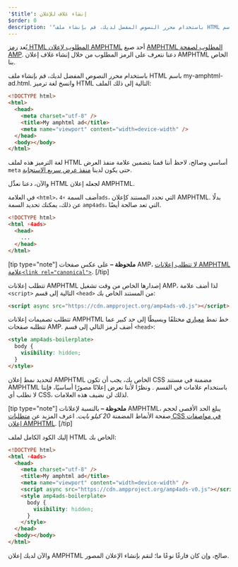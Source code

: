 ```yaml
---
'$title': إنشاء غلاف للإعلان
$order: 0
description: '"باستخدام محرر النصوص المفضل لديك، قم بإنشاء ملف HTML باسم my-amphtml-ad.html. وانسخ لغة ترميز HTML التالية إلى ذلك الملف: ..."'
---
```


يُعد [رمز HTML المطلوب لإعلان AMPHTML](../../../../documentation/guides-and-tutorials/learn/a4a_spec.md) أحد صيغ [AMPHTML المطلوب لصفحة AMP](../../../../documentation/guides-and-tutorials/learn/spec/amphtml.md). دعنا نتعرف على الرمز المطلوب من خلال إنشاء غلاف إعلان AMPHTML الخاص بنا.

باستخدام محرر النصوص المفضل لديك، قم بإنشاء ملف HTML باسم my-amphtml-ad.html. وانسخ لغة ترميز HTML التالية إلى ذلك الملف:

```html
<!DOCTYPE html>
<html>
  <head>
    <meta charset="utf-8" />
    <title>My amphtml ad</title>
    <meta name="viewport" content="width=device-width" />
  </head>
  <body></body>
</html>
```

لغة الترميز هذه لملف HTML أساسي وصالح، لاحظ أننا قمنا بتضمين علامة منفذ العرض `meta` حتى يكون لدينا [منفذ عرض سريع الاستجابة](../../../../documentation/guides-and-tutorials/develop/style_and_layout/responsive_design.md#controlling-the-viewport).

والآن، دعنا نعدِّل HTML لجعله إعلان AMPHTML.

في العلامة `<html>`، أضف السمة `⚡4ads`، التي تحدد المستند كإعلان AMPHTML. بدلًا عن ذلك، يمكنك تحديد السمة `amp4ads`، التي تعد صالحة أيضًا.

```html
<!DOCTYPE html>
<html ⚡4ads>
  <head>
    ...
  </head>
</html>
```

[tip type="note"] **ملحوظة –** على عكس صفحات AMP، [لا تتطلب إعلانات AMPHTML علامة`<link rel="canonical">`](../../../../documentation/guides-and-tutorials/learn/a4a_spec.md#amphtml-ad-format-rules). [/tip]

تتطلب إعلانات AMPHTML إصدارها الخاص من وقت تشغيل AMP، لذا أضف علامة `<script>` التالية إلى قسم `<head>` من المستند الخاص بك:

```html
<script async src="https://cdn.ampproject.org/amp4ads-v0.js"></script>
```

تتطلب تصميمات إعلانات AMPHTML خط نمط [معياري](../../../../documentation/guides-and-tutorials/learn/a4a_spec.md#boilerplate) مختلفًا وبسيطًا إلى حد كبير عما تتطلبه صفحات AMP. أضف لرمز التالي إلى قسم `<head>`:

```html
<style amp4ads-boilerplate>
  body {
    visibility: hidden;
  }
</style>
```

لتحديد نمط إعلان AMPHTML الخاص بك، يجب أن تكون CSS مضمنة في مستند AMPHTML باستخدام علامات <code><style amp-custom></style></code> في القسم <code><head></code>. ونظرًا لأننا نعرض إعلانًا مصورًا أساسيًا، فإننا لا نطلب أي CSS، لذلك لن نضيف هذه العلامات.

[tip type="note"] **ملحوظة –** بالنسبة لإعلانات AMPHTML، يبلغ الحد الأقصى لحجم صفحة الأنماط المضمنة _20 كيلو بايت_. اعرف المزيد عن [متطلبات CSS في مواصفات إعلان AMPHTML](../../../../documentation/guides-and-tutorials/learn/a4a_spec.md#css). [/tip]

إليك الكود الكامل لملف HTML الخاص بك:

```html
<!DOCTYPE html>
<html ⚡4ads>
  <head>
    <meta charset="utf-8" />
    <title>My amphtml ad</title>
    <meta name="viewport" content="width=device-width" />
    <script async src="https://cdn.ampproject.org/amp4ads-v0.js"></script>
    <style amp4ads-boilerplate>
      body {
        visibility: hidden;
      }
    </style>
  </head>
  <body></body>
</html>
```

والآن لديك إعلان AMPHTML صالح، وإن كان فارغًا نوعًا ما؛ لنقم بإنشاء الإعلان المصور.
